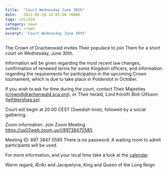 ```yaml
---
title:  "Court Wednesday June 30th"
date:   2021-06-20 14:05:00 +0000
tags: covid19
category: news
author: crown 
excerpt: 'Court Wednesday June 30th'
---
```

The Crown of Drachenwald invites Their populace to join Them for a short court on Wednesday, June 30th.

Information will be given regarding the most recent law changes, confirmation of renewed terms for some Kingdom officers, and information regarding the requirements for participation in the upcoming Crown tournament, which is due to take place in Polderslot in October.

If you wish to ask for time during the court, contact Their Majesties (crown@drachenwald.sca.org), or Their herald, Lord Þórólfr Blót-Úlfsson (leif@ershag.se).

Court will begin at 20:00 CEST (Swedish time), followed by a social gathering.

Zoom information:
Join Zoom Meeting
https://us02web.zoom.us/j/89738470585

Meeting ID: 897 3847 0585
There is no password. A waiting room to admit participants will be used.

For more information, and your local time take a look at the [calendar](drachenwald.sca.org/events/calendar/#/drachenwald/2021-06-30/drachenwald-court)

Warm regard, 
Æríkr and Jacquelyna,
King and Queen of the Long Reign
